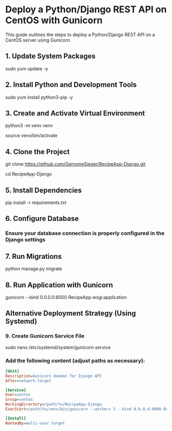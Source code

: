 # Deploy a Python/Django REST API on CentOS with Gunicorn

This guide outlines the steps to deploy a Python/Django REST API on a CentOS server using Gunicorn.

## 1. Update System Packages

sudo yum update -y

## 2. Install Python and Development Tools

sudo yum install python3-pip -y

## 3. Create and Activate Virtual Environment

python3 -m venv venv

source venv/bin/activate

## 4. Clone the Project

git clone https://github.com/GerromeSieger/RecipeApp-Django.git

cd RecipeApp-Django

## 5. Install Dependencies

pip install -r requirements.txt

## 6. Configure Database

### Ensure your database connection is properly configured in the Django settings

## 7. Run Migrations

python manage.py migrate

## 8. Run Application with Gunicorn

gunicorn --bind 0.0.0.0:8000 RecipeApp.wsgi:application

## Alternative Deployment Strategy (Using Systemd)

### 9. Create Gunicorn Service File

sudo nano /etc/systemd/system/gunicorn.service

### Add the following content (adjust paths as necessary):

```ini
[Unit]
Description=Gunicorn daemon for Django API
After=network.target

[Service]
User=centos
Group=centos
WorkingDirectory=/path/to/RecipeApp-Django
ExecStart=/path/to/venv/bin/gunicorn --workers 3 --bind 0.0.0.0:8000 RecipeApp.wsgi:application

[Install]
WantedBy=multi-user.target